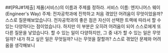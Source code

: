 ##[PRJ#1제출] 제품(서비스)의 이름과 주제를 정하라.
서비스 이름: 엔지니어스 웨이(Engineer's Way)
주제: 
전자공학과에 진학하고 처음 겪었던 어려움이 무엇이었을까? 
스스로 질문해보았습니다.
전자공학과의 좋은 점은 자신이 선택한 트랙에 따라서 할 수 있는 다양하다는 점이었습니다. 
하지만 이 부분은 오히려 어려움이 되어 스스로에게 또 다른 질문을 낳았습니다.
할 수 있는 일이 다양하지만, 그 중 내가 할 수 있는 일은 무엇일까? 내가 하고 싶은 일은 무엇일까? 나는 무엇을 잘할까?
스스로 겪었던 문제와 어려움을 생각해보니 
